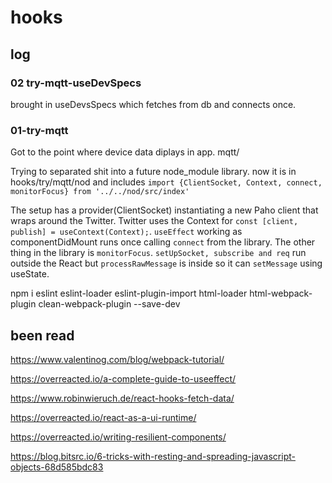
# hooks

## log
### 02 try-mqtt-useDevSpecs
brought in useDevsSpecs which fetches from db and connects once.
### 01-try-mqtt
Got to the point where device data diplays in app. mqtt/

Trying to separated shit into a future node_module library. now it is in hooks/try/mqtt/nod and includes `import {ClientSocket, Context, connect, monitorFocus} from '../../nod/src/index'`

The setup has a provider(ClientSocket) instantiating a new Paho client that wraps around the Twitter. Twitter uses the Context for `const [client, publish] = useContext(Context);`. `useEffect` working as componentDidMount runs once calling `connect` from the library. The other thing in the library is `monitorFocus`. `setUpSocket, subscribe and req`  run outside the React but `processRawMessage` is inside so it can `setMessage` using useState.



npm i eslint eslint-loader eslint-plugin-import html-loader html-webpack-plugin clean-webpack-plugin --save-dev


## been read

https://www.valentinog.com/blog/webpack-tutorial/

https://overreacted.io/a-complete-guide-to-useeffect/

https://www.robinwieruch.de/react-hooks-fetch-data/

https://overreacted.io/react-as-a-ui-runtime/

https://overreacted.io/writing-resilient-components/

https://blog.bitsrc.io/6-tricks-with-resting-and-spreading-javascript-objects-68d585bdc83